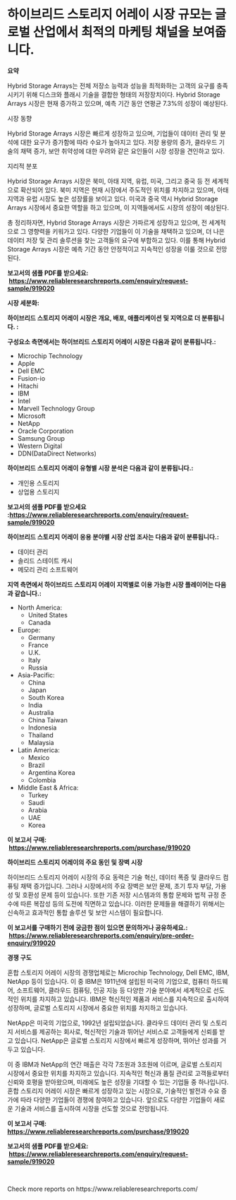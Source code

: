 <p><h1>하이브리드 스토리지 어레이 시장 규모는 글로벌 산업에서 최적의 마케팅 채널을 보여줍니다.</h1></p><p><strong>요약</strong></p>
<p><p>Hybrid Storage Arrays는 전체 저장소 능력과 성능을 최적화하는 고객의 요구를 충족시키기 위해 디스크와 플래시 기술을 결합한 형태의 저장장치이다. Hybrid Storage Arrays 시장은 현재 증가하고 있으며, 예측 기간 동안 연평균 7.3%의 성장이 예상된다. </p><p>시장 동향</p><p>Hybrid Storage Arrays 시장은 빠르게 성장하고 있으며, 기업들이 데이터 관리 및 분석에 대한 요구가 증가함에 따라 수요가 높아지고 있다. 저장 용량의 증가, 클라우드 기술의 채택 증가, 보안 취약성에 대한 우려와 같은 요인들이 시장 성장을 견인하고 있다.</p><p>지리적 분포</p><p>Hybrid Storage Arrays 시장은 북미, 아태 지역, 유럽, 미국, 그리고 중국 등 전 세계적으로 확산되어 있다. 북미 지역은 현재 시장에서 주도적인 위치를 차지하고 있으며, 아태 지역과 유럽 시장도 높은 성장률을 보이고 있다. 미국과 중국 역시 Hybrid Storage Arrays 시장에서 중요한 역할을 하고 있으며, 이 지역들에서도 시장의 성장이 예상된다.</p><p>총 정리하자면, Hybrid Storage Arrays 시장은 가파르게 성장하고 있으며, 전 세계적으로 그 영향력을 키워가고 있다. 다양한 기업들이 이 기술을 채택하고 있으며, 더 나은 데이터 저장 및 관리 솔루션을 찾는 고객들의 요구에 부합하고 있다. 이를 통해 Hybrid Storage Arrays 시장은 예측 기간 동안 안정적이고 지속적인 성장을 이룰 것으로 전망된다.</p></p>
<p><strong>보고서의 샘플 PDF를 받으세요: &nbsp;<a href="https://www.reliableresearchreports.com/enquiry/request-sample/919020">https://www.reliableresearchreports.com/enquiry/request-sample/919020</a></strong></p>
<p><strong>시장 세분화:</strong></p>
<p><strong> 하이브리드 스토리지 어레이 시장은 개요, 배포, 애플리케이션 및 지역으로 더 분류됩니다. :</strong></p>
<p><strong>구성요소 측면에서는 하이브리드 스토리지 어레이 시장은 다음과 같이 분류됩니다.:</strong></p>
<p><ul><li>Microchip Technology</li><li>Apple</li><li>Dell EMC</li><li>Fusion-io</li><li>Hitachi</li><li>IBM</li><li>Intel</li><li>Marvell Technology Group</li><li>Microsoft</li><li>NetApp</li><li>Oracle Corporation</li><li>Samsung Group</li><li>Western Digital</li><li>DDN(DataDirect Networks)</li></ul></p>
<p><strong> 하이브리드 스토리지 어레이 유형별 시장 분석은 다음과 같이 분류됩니다.:</strong></p>
<p><ul><li>개인용 스토리지</li><li>상업용 스토리지</li></ul></p>
<p><strong>보고서의 샘플 PDF를 받으세요 :<a href="https://www.reliableresearchreports.com/enquiry/request-sample/919020">https://www.reliableresearchreports.com/enquiry/request-sample/919020</a></strong></p>
<p><strong> 하이브리드 스토리지 어레이 응용 분야별 시장 산업 조사는 다음과 같이 분류됩니다.:</strong></p>
<p><ul><li>데이터 관리</li><li>솔리드 스테이트 캐시</li><li>메모리 관리 소프트웨어</li></ul></p>
<p><strong>지역 측면에서 하이브리드 스토리지 어레이 지역별로 이용 가능한 시장 플레이어는 다음과 같습니다.:</strong></p>
<p><ul>
    <li>
        North America:
        <ul>
            <li>United States</li>
            <li>Canada</li>
        </ul>
    </li>
    <li>
        Europe:
        <ul>
            <li>Germany</li>
            <li>France</li>
            <li>U.K.</li>
            <li>Italy</li>
            <li>Russia</li>
        </ul>
    </li>
    <li>
        Asia-Pacific:
        <ul>
            <li>China</li>
            <li>Japan</li>
            <li>South Korea</li>
            <li>India</li>
            <li>Australia</li>
            <li>China Taiwan</li>
            <li>Indonesia</li>
            <li>Thailand</li>
            <li>Malaysia</li>
        </ul>
    </li>
    <li>
        Latin America:
        <ul>
            <li>Mexico</li>
            <li>Brazil</li>
            <li>Argentina Korea</li>
            <li>Colombia</li>
        </ul>
    </li>
    <li>
        Middle East & Africa:
        <ul>
            <li>Turkey</li>
            <li>Saudi</li>
            <li>Arabia</li>
            <li>UAE</li>
            <li>Korea</li>
        </ul>
    </li>
    </ul></p>
<p><strong>이 보고서 구매: &nbsp;<a href="https://www.reliableresearchreports.com/purchase/919020">https://www.reliableresearchreports.com/purchase/919020</a></strong></p>
<p><strong>하이브리드 스토리지 어레이의 주요 동인 및 장벽 시장</strong></p>
<p><p>하이브리드 스토리지 어레이 시장의 주요 동력은 기술 혁신, 데이터 폭증 및 클라우드 컴퓨팅 채택 증가입니다. 그러나 시장에서의 주요 장벽은 보안 문제, 초기 투자 부담, 가용성 및 호환성 문제 등이 있습니다. 또한 기존 저장 시스템과의 통합 문제와 법적 규정 준수에 따른 복잡성 등의 도전에 직면하고 있습니다. 이러한 문제들을 해결하기 위해서는 신속하고 효과적인 통합 솔루션 및 보안 시스템이 필요합니다.</p></p>
<p><strong>이 보고서를 구매하기 전에 궁금한 점이 있으면 문의하거나 공유하세요.: &nbsp;<a href="https://www.reliableresearchreports.com/enquiry/pre-order-enquiry/919020">https://www.reliableresearchreports.com/enquiry/pre-order-enquiry/919020</a></strong></p>
<p><strong>경쟁 구도</strong></p>
<p><p>혼합 스토리지 어레이 시장의 경쟁업체로는 Microchip Technology, Dell EMC, IBM, NetApp 등이 있습니다. 이 중 IBM은 1911년에 설립된 미국의 기업으로, 컴퓨터 하드웨어, 소프트웨어, 클라우드 컴퓨팅, 인공 지능 등 다양한 기술 분야에서 세계적으로 선도적인 위치를 차지하고 있습니다. IBM은 혁신적인 제품과 서비스를 지속적으로 출시하여 성장하며, 글로벌 스토리지 시장에서 중요한 위치를 차지하고 있습니다.</p><p>NetApp은 미국의 기업으로, 1992년 설립되었습니다. 클라우드 데이터 관리 및 스토리지 서비스를 제공하는 회사로, 혁신적인 기술과 뛰어난 서비스로 고객들에게 신뢰를 받고 있습니다. NetApp은 글로벌 스토리지 시장에서 빠르게 성장하며, 뛰어난 성과를 거두고 있습니다.</p><p>이 중 IBM과 NetApp의 연간 매출은 각각 7조원과 3조원에 이르며, 글로벌 스토리지 시장에서 중요한 위치를 차지하고 있습니다. 지속적인 혁신과 품질 관리로 고객들로부터 신뢰와 호평을 받아왔으며, 미래에도 높은 성장을 기대할 수 있는 기업들 중 하나입니다. 혼합 스토리지 어레이 시장은 빠르게 성장하고 있는 시장으로, 기술적인 발전과 수요 증가에 따라 다양한 기업들이 경쟁에 참여하고 있습니다. 앞으로도 다양한 기업들이 새로운 기술과 서비스를 출시하여 시장을 선도할 것으로 전망됩니다.</p></p>
<p><strong>이 보고서 구매: &nbsp; <a href="https://www.reliableresearchreports.com/purchase/919020">https://www.reliableresearchreports.com/purchase/919020</a></strong></p>
<p><strong>보고서의 샘플 PDF를 받으세요: &nbsp;<a href="https://www.reliableresearchreports.com/enquiry/request-sample/919020">https://www.reliableresearchreports.com/enquiry/request-sample/919020</a></strong><strong></strong></p>
<p>&nbsp;</p>
<p>Check more reports on https://www.reliableresearchreports.com/</p>